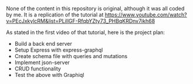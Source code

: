 None of the content in this repository is original, although it was all coded by me. It is a replication of the tutorial at 
https://www.youtube.com/watch?v=PEcJxkylcRM&list=PLillGF-RfqbYZty73_PHBqKRDnv7ikh68

As stated in the first video of that tutorial, here is the project plan: 
* Build a back end server
* Setup Express with express-graphql
* Create schema file with queries and mutations
* Implement json-server
* CRUD functionality
* Test the above with Graphiql